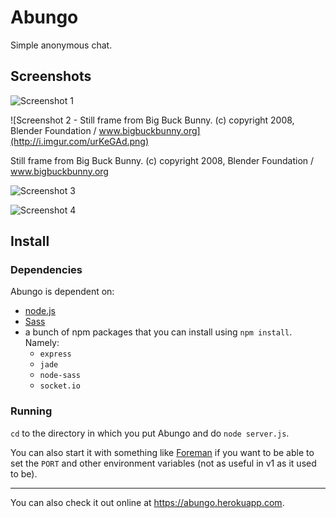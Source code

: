 # Abungo

Simple anonymous chat.

## Screenshots

![Screenshot 1](http://i.imgur.com/LU2rNX7.png)

![Screenshot 2 - Still frame from Big Buck Bunny. (c) copyright 2008, Blender Foundation / www.bigbuckbunny.org](http://i.imgur.com/urKeGAd.png)

Still frame from Big Buck Bunny. (c) copyright 2008, Blender Foundation / www.bigbuckbunny.org

![Screenshot 3](http://i.imgur.com/Z73xJ1n.png)

![Screenshot 4](http://i.imgur.com/zznCaxe.png)

## Install

### Dependencies

Abungo is dependent on:

+ [node.js](https://nodejs.org)
+ [Sass](http://sass-lang.com)
+ a bunch of npm packages that you can install using `npm install`. Namely:
  + `express`
  + `jade`
  + `node-sass`
  + `socket.io`

### Running

`cd` to the directory in which you put Abungo and do `node server.js`.

You can also start it with something like [Foreman](https://github.com/ddollar/foreman) if you want to be able to set the `PORT` and other environment variables (not as useful in v1 as it used to be).

---

You can also check it out online at https://abungo.herokuapp.com.
